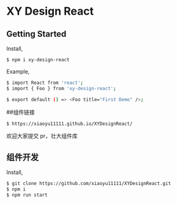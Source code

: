# XY Design React

## Getting Started

Install,

```bash
$ npm i xy-design-react
```

Example,

```bash
$ import React from 'react';
$ import { Foo } from 'xy-design-react';

$ export default () => <Foo title="First Demo" />;
```

##组件链接

```bash
$ https://xiaoyu11111.github.io/XYDesignReact/

```

欢迎大家提交 pr，壮大组件库

## 组件开发

Install,

```bash
$ git clone https://github.com/xiaoyu11111/XYDesignReact.git
$ npm i
$ npm run start
```

